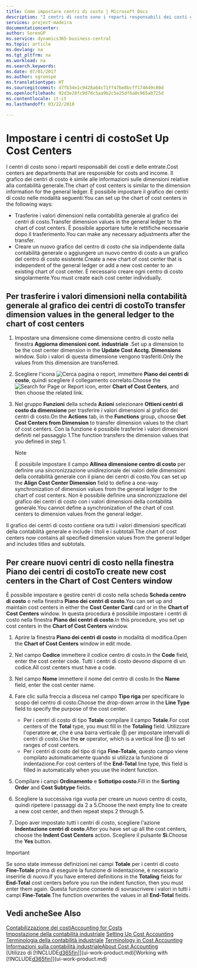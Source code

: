 ```yaml
---
title: Come impostare centri di costo | Microsoft Docs
description: "I centri di costo sono i reparti responsabili dei costi e delle entrate. Il grafico dei centri di costo è simile alle informazioni sulle dimensioni relative alla contabilità generale."
services: project-madeira
documentationcenter: 
author: SorenGP
ms.service: dynamics365-business-central
ms.topic: article
ms.devlang: na
ms.tgt_pltfrm: na
ms.workload: na
ms.search.keywords: 
ms.date: 07/01/2017
ms.author: sgroespe
ms.translationtype: HT
ms.sourcegitcommit: d7fb34e1c9428a64c71ff47be8bcff174649c00d
ms.openlocfilehash: 92d3e28fc9d7dc5aa9b2c5e25df6a0c965ab725d
ms.contentlocale: it-it
ms.lasthandoff: 03/22/2018

---
```

# <a name="set-up-cost-centers"></a><span data-ttu-id="1bdf0-104">Impostare i centri di costo</span><span class="sxs-lookup"><span data-stu-id="1bdf0-104">Set Up Cost Centers</span></span>
<span data-ttu-id="1bdf0-105">I centri di costo sono i reparti responsabili dei costi e delle entrate.</span><span class="sxs-lookup"><span data-stu-id="1bdf0-105">Cost centers are departments that are responsible for costs and income.</span></span> <span data-ttu-id="1bdf0-106">Il grafico dei centri di costo è simile alle informazioni sulle dimensioni relative alla contabilità generale.</span><span class="sxs-lookup"><span data-stu-id="1bdf0-106">The chart of cost centers is similar to the dimension information for the general ledger.</span></span> <span data-ttu-id="1bdf0-107">È possibile impostare il grafico dei centri di costo nelle modalità seguenti:</span><span class="sxs-lookup"><span data-stu-id="1bdf0-107">You can set up the chart of cost centers in the following ways:</span></span>  

-   <span data-ttu-id="1bdf0-108">Trasferire i valori dimensioni nella contabilità generale al grafico dei centri di costo.</span><span class="sxs-lookup"><span data-stu-id="1bdf0-108">Transfer dimension values in the general ledger to the chart of cost centers.</span></span> <span data-ttu-id="1bdf0-109">È possibile apportare tutte le rettifiche necessarie dopo il trasferimento.</span><span class="sxs-lookup"><span data-stu-id="1bdf0-109">You can make any necessary adjustments after the transfer.</span></span>  
-   <span data-ttu-id="1bdf0-110">Creare un nuovo grafico del centro di costo che sia indipendente dalla contabilità generale o aggiungere un nuovo centro di costo a un grafico del centro di costo esistente.</span><span class="sxs-lookup"><span data-stu-id="1bdf0-110">Create a new chart of cost center that is independent of the general ledger or add a new cost center to an existing chart of cost center.</span></span> <span data-ttu-id="1bdf0-111">È necessario creare ogni centro di costo singolarmente.</span><span class="sxs-lookup"><span data-stu-id="1bdf0-111">You must create each cost center individually.</span></span>  

## <a name="to-transfer-dimension-values-in-the-general-ledger-to-the-chart-of-cost-centers"></a><span data-ttu-id="1bdf0-112">Per trasferire i valori dimensioni nella contabilità generale al grafico dei centri di costo</span><span class="sxs-lookup"><span data-stu-id="1bdf0-112">To transfer dimension values in the general ledger to the chart of cost centers</span></span>  
1.  <span data-ttu-id="1bdf0-113">Impostare una dimensione come dimensione centro di costo nella finestra **Aggiorna dimensioni cont. industriale** .</span><span class="sxs-lookup"><span data-stu-id="1bdf0-113">Set up a dimension to be the cost center dimension in the **Update Cost Acctg. Dimensions** window.</span></span> <span data-ttu-id="1bdf0-114">Solo i valori di questa dimensione vengono trasferiti.</span><span class="sxs-lookup"><span data-stu-id="1bdf0-114">Only the values from this dimension are transferred.</span></span>  
2.  <span data-ttu-id="1bdf0-115">Scegliere l'icona ![Cerca pagina o report](media/ui-search/search_small.png "icona Cerca pagina o report"), immettere **Piano dei centri di costo**, quindi scegliere il collegamento correlato.</span><span class="sxs-lookup"><span data-stu-id="1bdf0-115">Choose the ![Search for Page or Report](media/ui-search/search_small.png "Search for Page or Report icon") icon, enter **Chart of Cost Centers**, and then choose the related link.</span></span>  
3.  <span data-ttu-id="1bdf0-116">Nel gruppo **Funzioni** della scheda **Azioni** selezionare **Ottieni centri di costo da dimensione** per trasferire i valori dimensioni al grafico dei centri di costo.</span><span class="sxs-lookup"><span data-stu-id="1bdf0-116">On the **Actions** tab, in the **Functions** group, choose **Get Cost Centers from Dimension** to transfer dimension values to the chart of cost centers.</span></span> <span data-ttu-id="1bdf0-117">Con la funzione è possibile trasferire i valori dimensioni definiti nel passaggio 1.</span><span class="sxs-lookup"><span data-stu-id="1bdf0-117">The function transfers the dimension values that you defined in step 1.</span></span>  

    > [!NOTE]  
    >  <span data-ttu-id="1bdf0-118">È possibile impostare il campo **Allinea dimensione centro di costo** per definire una sincronizzazione unidirezionale dei valori delle dimensioni della contabilità generale con il piano dei centri di costo.</span><span class="sxs-lookup"><span data-stu-id="1bdf0-118">You can set up the **Align Cost Center Dimension**  field to define a one-way synchronization of dimension values from the general ledger to the chart of cost centers.</span></span> <span data-ttu-id="1bdf0-119">Non è possibile definire una sincronizzazione del grafico dei centri di costo con i valori dimensioni della contabilità generale.</span><span class="sxs-lookup"><span data-stu-id="1bdf0-119">You cannot define a synchronization of the chart of cost centers to dimension values from the general ledger.</span></span>  

<span data-ttu-id="1bdf0-120">Il grafico dei centri di costo contiene ora tutti i valori dimensioni specificati della contabilità generale e include i titoli e i subtotali.</span><span class="sxs-lookup"><span data-stu-id="1bdf0-120">The chart of cost centers now contains all specified dimension values from the general ledger and includes titles and subtotals.</span></span>  

## <a name="to-create-new-cost-centers-in-the-chart-of-cost-centers-window"></a><span data-ttu-id="1bdf0-121">Per creare nuovi centri di costo nella finestra Piano dei centri di costo</span><span class="sxs-lookup"><span data-stu-id="1bdf0-121">To create new cost centers in the Chart of Cost Centers window</span></span>  
<span data-ttu-id="1bdf0-122">È possibile impostare e gestire centri di costo nella scheda **Scheda centro di costo** o nella finestra **Piano dei centri di costo**.</span><span class="sxs-lookup"><span data-stu-id="1bdf0-122">You can set up and maintain cost centers in either the **Cost Center Card** card or in the **Chart of Cost Centers** window.</span></span> <span data-ttu-id="1bdf0-123">In questa procedura è possibile impostare i centri di costo nella finestra  **Piano dei centri di costo**.</span><span class="sxs-lookup"><span data-stu-id="1bdf0-123">In this procedure, you set up cost centers in the **Chart of Cost Centers** window.</span></span>  

1. <span data-ttu-id="1bdf0-124">Aprire la finestra **Piano dei centri di costo** in modalità di modifica.</span><span class="sxs-lookup"><span data-stu-id="1bdf0-124">Open the **Chart of Cost Centers** window in edit mode.</span></span>  
2. <span data-ttu-id="1bdf0-125">Nel campo  **Codice** immettere il codice centro di costo.</span><span class="sxs-lookup"><span data-stu-id="1bdf0-125">In the **Code** field, enter the cost center code.</span></span> <span data-ttu-id="1bdf0-126">Tutti i centri di costo devono disporre di un codice.</span><span class="sxs-lookup"><span data-stu-id="1bdf0-126">All cost centers must have a code.</span></span>  
3. <span data-ttu-id="1bdf0-127">Nel campo **Nome** immettere il nome del centro di costo.</span><span class="sxs-lookup"><span data-stu-id="1bdf0-127">In the **Name** field, enter the cost center name.</span></span>  
4. <span data-ttu-id="1bdf0-128">Fare clic sulla freccia a discesa nel campo **Tipo riga** per specificare lo scopo del centro di costo.</span><span class="sxs-lookup"><span data-stu-id="1bdf0-128">Choose the drop-down arrow in the **Line Type** field to specify the purpose of the cost center.</span></span>  

    - <span data-ttu-id="1bdf0-129">Per i centri di costo di tipo **Totale** compilare il campo **Totale**.</span><span class="sxs-lookup"><span data-stu-id="1bdf0-129">For cost centers of the **Total** type, you must fill in the **Totaling** field.</span></span> <span data-ttu-id="1bdf0-130">Utilizzare l'operatore **or**, che è una barra verticale (**&#124;**) per impostare intervalli di centri di costo.</span><span class="sxs-lookup"><span data-stu-id="1bdf0-130">Use the **or** operator, which is a vertical line (**&#124;**) to set ranges of cost centers.</span></span>  
    - <span data-ttu-id="1bdf0-131">Per i centri di costo del tipo di riga **Fine-Totale**, questo campo viene compilato automaticamente quando si utilizza la funzione di indentazione.</span><span class="sxs-lookup"><span data-stu-id="1bdf0-131">For cost centers of the **End-Total** line type, this field is filled in automatically when you use the indent function.</span></span>  
5.  <span data-ttu-id="1bdf0-132">Compilare i campi **Ordinamento** e **Sottotipo costo**.</span><span class="sxs-lookup"><span data-stu-id="1bdf0-132">Fill in the **Sorting Order** and **Cost Subtype** fields.</span></span>  
6.  <span data-ttu-id="1bdf0-133">Scegliere la successiva riga vuota per creare un nuovo centro di costo, quindi ripetere i passaggi da 2 a 5.</span><span class="sxs-lookup"><span data-stu-id="1bdf0-133">Choose the next empty line to create a new cost center, and then repeat steps 2 through 5.</span></span>  
7.  <span data-ttu-id="1bdf0-134">Dopo aver impostato tutti i centri di costo, scegliere l'azione **Indentazione centri di costo**.</span><span class="sxs-lookup"><span data-stu-id="1bdf0-134">After you have set up all the cost centers, choose the **Indent Cost Centers** action.</span></span> <span data-ttu-id="1bdf0-135">Scegliere il pulsante **Sì**.</span><span class="sxs-lookup"><span data-stu-id="1bdf0-135">Choose the **Yes** button.</span></span>  

> [!IMPORTANT]  
>  <span data-ttu-id="1bdf0-136">Se sono state immesse definizioni nei campi **Totale** per i centri di costo **Fine-Totale** prima di eseguire la funzione di indentazione, è necessario inserirle di nuovo.</span><span class="sxs-lookup"><span data-stu-id="1bdf0-136">If you have entered definitions in the **Totaling** fields for **End-Total** cost centers before you run the indent function, then you must enter them again.</span></span> <span data-ttu-id="1bdf0-137">Questa funzione consente di sovrascrivere i valori in tutti i campi **Fine-Totale**.</span><span class="sxs-lookup"><span data-stu-id="1bdf0-137">The function overwrites the values in all **End-Total** fields.</span></span>  

## <a name="see-also"></a><span data-ttu-id="1bdf0-138">Vedi anche</span><span class="sxs-lookup"><span data-stu-id="1bdf0-138">See Also</span></span>  
[<span data-ttu-id="1bdf0-139">Contabilizzazione dei costi</span><span class="sxs-lookup"><span data-stu-id="1bdf0-139">Accounting for Costs</span></span>](finance-manage-cost-accounting.md)  
<span data-ttu-id="1bdf0-140">[Impostazione della contabilità industriale](finance-set-up-cost-accounting.md) </span><span class="sxs-lookup"><span data-stu-id="1bdf0-140">[Setting Up Cost Accounting](finance-set-up-cost-accounting.md) </span></span>  
<span data-ttu-id="1bdf0-141">[Terminologia della contabilità industriale](finance-terminology-in-cost-accounting.md) </span><span class="sxs-lookup"><span data-stu-id="1bdf0-141">[Terminology in Cost Accounting](finance-terminology-in-cost-accounting.md) </span></span>  
[<span data-ttu-id="1bdf0-142">Informazioni sulla contabilità industriale</span><span class="sxs-lookup"><span data-stu-id="1bdf0-142">About Cost Accounting</span></span>](finance-about-cost-accounting.md)  
<span data-ttu-id="1bdf0-143">[Utilizzo di [!INCLUDE[d365fin](includes/d365fin_md.md)]](ui-work-product.md)</span><span class="sxs-lookup"><span data-stu-id="1bdf0-143">[Working with [!INCLUDE[d365fin](includes/d365fin_md.md)]](ui-work-product.md)</span></span>

